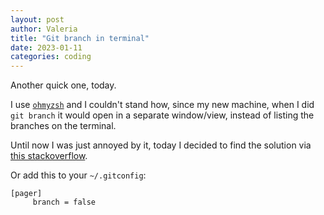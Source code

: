 ```yaml
---
layout: post
author: Valeria
title: "Git branch in terminal"
date: 2023-01-11
categories: coding
---
```

Another quick one, today.

I use [`ohmyzsh`](https://ohmyz.sh/) and I couldn't stand how, since my new machine, when I did `git branch`
it would open in a separate window/view, instead of listing the branches on the terminal.

Until now I was just annoyed by it, today I decided to find the solution via
[this stackoverflow](https://stackoverflow.com/questions/50525244/git-command-output-is-in-editor-vim-and-not-directly-to-terminal-output).

Or add this to your `~/.gitconfig`:

```
[pager]
     branch = false
```
